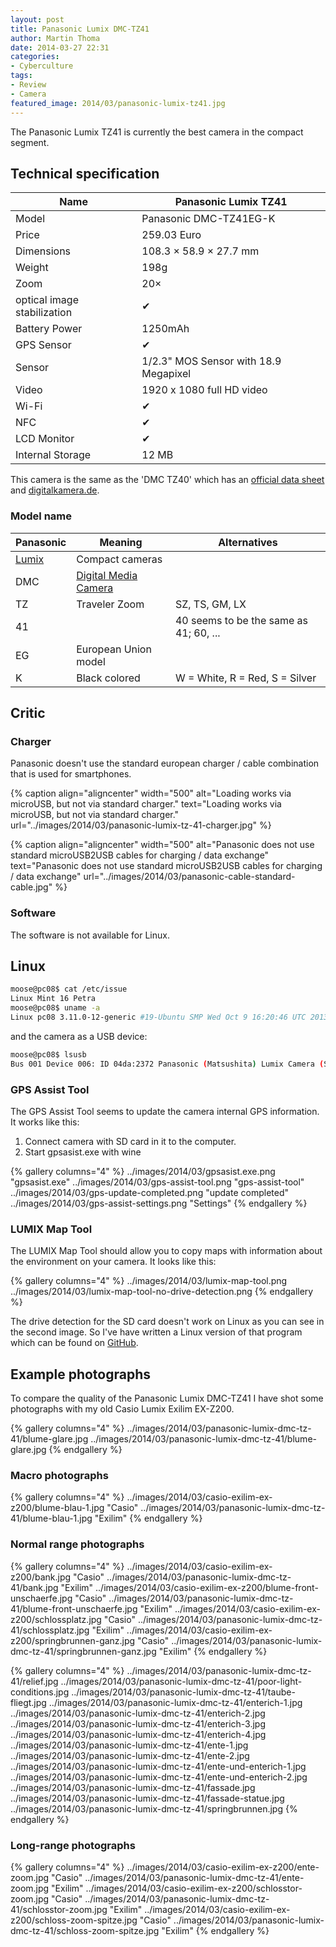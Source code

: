 ```yaml
---
layout: post
title: Panasonic Lumix DMC-TZ41
author: Martin Thoma
date: 2014-03-27 22:31
categories:
- Cyberculture
tags:
- Review
- Camera
featured_image: 2014/03/panasonic-lumix-tz41.jpg
---
```


The Panasonic Lumix TZ41 is currently the best camera in the compact segment.

## Technical specification

| Name             | Panasonic Lumix TZ41      |
|------------------|---------------------------|
| Model            | Panasonic DMC-TZ41EG-K    |
| Price            | 259.03 Euro               |
| Dimensions       | 108.3 × 58.9 × 27.7 mm    |
| Weight           | 198g                      |
| Zoom             | 20×                       |
| optical image stabilization | ✔              |
| Battery Power    | 1250mAh                   |
| GPS Sensor       | ✔                        |
| Sensor           | 1/2.3" MOS Sensor with 18.9 Megapixel |
| Video            | 1920 x 1080 full HD video |
| Wi-Fi            | ✔                        |
| NFC              | ✔                        |
| LCD Monitor      | ✔                        |
| Internal Storage | 12 MB                     |

This camera is the same as the 'DMC TZ40' which has an [official data sheet](http://www.panasonic.com/au/consumer/imaging/lumix-cameras/dmc-tz40.specs.html) and [digitalkamera.de](http://www.digitalkamera.de/Kamera/Panasonic/Lumix_DMC-TZ41.aspx).

### Model name

| Panasonic | Meaning              | Alternatives                   |
|-----------|----------------------|--------------------------------|
| [Lumix](https://en.wikipedia.org/wiki/Lumix) | Compact cameras |           |
| DMC       | [Digital Media Camera](http://photo.stackexchange.com/q/49043/27076) |      |
| TZ        | Traveler Zoom        | SZ, TS, GM, LX                 |
| 41        |                      | 40 seems to be the same as 41; 60, ... |
| EG        | European Union model |                                |
| K         | Black colored        | W = White, R = Red, S = Silver |

## Critic

### Charger

Panasonic doesn't use the standard european charger / cable combination that is
used for smartphones.

{% caption align="aligncenter" width="500" alt="Loading works via microUSB, but not via standard charger." text="Loading works via microUSB, but not via standard charger." url="../images/2014/03/panasonic-lumix-tz-41-charger.jpg" %}

{% caption align="aligncenter" width="500" alt="Panasonic does not use standard microUSB2USB cables for charging / data exchange" text="Panasonic does not use standard microUSB2USB cables for charging / data exchange" url="../images/2014/03/panasonic-cable-standard-cable.jpg" %}

### Software

The software is not available for Linux.

## Linux

```bash
moose@pc08$ cat /etc/issue
Linux Mint 16 Petra
moose@pc08$ uname -a
Linux pc08 3.11.0-12-generic #19-Ubuntu SMP Wed Oct 9 16:20:46 UTC 2013 x86_64 x86_64 x86_64 GNU/Linux
```

and the camera as a USB device:

```bash
moose@pc08$ lsusb
Bus 001 Device 006: ID 04da:2372 Panasonic (Matsushita) Lumix Camera (Storage mode)
```

### GPS Assist Tool

The GPS Assist Tool seems to update the camera internal GPS information. It 
works like this:

1. Connect camera with SD card in it to the computer.
2. Start gpsasist.exe with wine

{% gallery columns="4" %}
    ../images/2014/03/gpsasist.exe.png         "gpsasist.exe"
    ../images/2014/03/gps-assist-tool.png      "gps-assist-tool"
    ../images/2014/03/gps-update-completed.png "update completed"
    ../images/2014/03/gps-assist-settings.png  "Settings"
{% endgallery %}

### LUMIX Map Tool

The LUMIX Map Tool should allow you to copy maps with information about the 
environment on your camera. It looks like this:

{% gallery columns="4" %}
    ../images/2014/03/lumix-map-tool.png
    ../images/2014/03/lumix-map-tool-no-drive-detection.png
{% endgallery %}

The drive detection for the SD card doesn't work on Linux as you can see in the 
second image. So I've have written a Linux version of that program which can be
found on [GitHub](https://github.com/MartinThoma/lumix_map_tool).

## Example photographs

To compare the quality of the Panasonic Lumix DMC-TZ41 I have shot some photographs
with my old Casio Lumix Exilim EX-Z200.

{% gallery columns="4" %}
    ../images/2014/03/panasonic-lumix-dmc-tz-41/blume-glare.jpg
    ../images/2014/03/panasonic-lumix-dmc-tz-41/blume-glare.jpg
{% endgallery %}

### Macro photographs

{% gallery columns="4" %}
    ../images/2014/03/casio-exilim-ex-z200/blume-blau-1.jpg       "Casio"
    ../images/2014/03/panasonic-lumix-dmc-tz-41/blume-blau-1.jpg  "Exilim"
{% endgallery %}

### Normal range photographs

{% gallery columns="4" %}
    ../images/2014/03/casio-exilim-ex-z200/bank.jpg               "Casio"
    ../images/2014/03/panasonic-lumix-dmc-tz-41/bank.jpg          "Exilim"
    ../images/2014/03/casio-exilim-ex-z200/blume-front-unschaerfe.jpg      "Casio"
    ../images/2014/03/panasonic-lumix-dmc-tz-41/blume-front-unschaerfe.jpg "Exilim"
    ../images/2014/03/casio-exilim-ex-z200/schlossplatz.jpg      "Casio"
    ../images/2014/03/panasonic-lumix-dmc-tz-41/schlossplatz.jpg "Exilim"
    ../images/2014/03/casio-exilim-ex-z200/springbrunnen-ganz.jpg      "Casio"
    ../images/2014/03/panasonic-lumix-dmc-tz-41/springbrunnen-ganz.jpg "Exilim"
{% endgallery %}

{% gallery columns="4" %}
    ../images/2014/03/panasonic-lumix-dmc-tz-41/relief.jpg
    ../images/2014/03/panasonic-lumix-dmc-tz-41/poor-light-conditions.jpg
    ../images/2014/03/panasonic-lumix-dmc-tz-41/taube-fliegt.jpg
    ../images/2014/03/panasonic-lumix-dmc-tz-41/enterich-1.jpg
    ../images/2014/03/panasonic-lumix-dmc-tz-41/enterich-2.jpg
    ../images/2014/03/panasonic-lumix-dmc-tz-41/enterich-3.jpg
    ../images/2014/03/panasonic-lumix-dmc-tz-41/enterich-4.jpg
    ../images/2014/03/panasonic-lumix-dmc-tz-41/ente-1.jpg
    ../images/2014/03/panasonic-lumix-dmc-tz-41/ente-2.jpg
    ../images/2014/03/panasonic-lumix-dmc-tz-41/ente-und-enterich-1.jpg
    ../images/2014/03/panasonic-lumix-dmc-tz-41/ente-und-enterich-2.jpg
    ../images/2014/03/panasonic-lumix-dmc-tz-41/fassade.jpg
    ../images/2014/03/panasonic-lumix-dmc-tz-41/fassade-statue.jpg
    ../images/2014/03/panasonic-lumix-dmc-tz-41/springbrunnen.jpg
{% endgallery %}

### Long-range photographs

{% gallery columns="4" %}
    ../images/2014/03/casio-exilim-ex-z200/ente-zoom.jpg      "Casio"
    ../images/2014/03/panasonic-lumix-dmc-tz-41/ente-zoom.jpg "Exilim"
    ../images/2014/03/casio-exilim-ex-z200/schlosstor-zoom.jpg      "Casio"
    ../images/2014/03/panasonic-lumix-dmc-tz-41/schlosstor-zoom.jpg "Exilim"
    ../images/2014/03/casio-exilim-ex-z200/schloss-zoom-spitze.jpg      "Casio"
    ../images/2014/03/panasonic-lumix-dmc-tz-41/schloss-zoom-spitze.jpg "Exilim"
{% endgallery %}